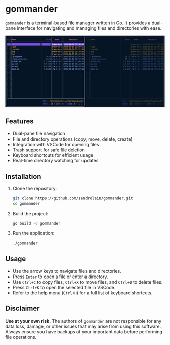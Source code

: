# gommander

`gommander` is a terminal-based file manager written in Go. It provides a dual-pane interface for navigating and managing files and directories with ease.

![](./docs/screenshot.png)

## Features

- Dual-pane file navigation
- File and directory operations (copy, move, delete, create)
- Integration with VSCode for opening files
- Trash support for safe file deletion
- Keyboard shortcuts for efficient usage
- Real-time directory watching for updates

## Installation

1. Clone the repository:

   ```bash
   git clone https://github.com/sandrolain/gommander.git
   cd gommander
   ```

2. Build the project:

   ```bash
   go build -o gommander
   ```

3. Run the application:

   ```bash
   ./gommander
   ```

## Usage

- Use the arrow keys to navigate files and directories.
- Press `Enter` to open a file or enter a directory.
- Use `Ctrl+C` to copy files, `Ctrl+X` to move files, and `Ctrl+D` to delete files.
- Press `Ctrl+K` to open the selected file in VSCode.
- Refer to the help menu (`Ctrl+H`) for a full list of keyboard shortcuts.

## Disclaimer

**Use at your own risk.** The authors of `gommander` are not responsible for any data loss, damage, or other issues that may arise from using this software. Always ensure you have backups of your important data before performing file operations.
